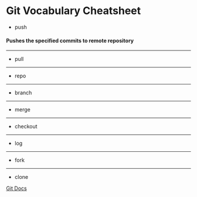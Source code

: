 # Git Vocabulary Cheatsheet
+ push
#### Pushes the specified commits to remote repository  
---
+ pull
---
+ repo
---
+ branch
---
+ merge 
---
+ checkout
---
+ log
---
+ fork 
---
+ clone

[Git Docs](https://git-scm.com/doc)
